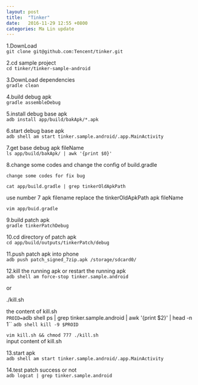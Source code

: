 ```yaml
---
layout: post
title:  "Tinker"
date:   2016-11-29 12:55 +0800
categories: Ma Lin update
---
```


1.DownLoad<br/>
`git clone git@github.com:Tencent/tinker.git`

2.cd sample project<br/>
`cd tinker/tinker-sample-android`

3.DownLoad dependencies<br/>
`gradle clean`

4.build debug apk<br/>
`gradle assembleDebug`

5.install debug base apk<br/>
`adb install app/build/bakApk/*.apk`

6.start debug base apk<br/>
`adb shell am start tinker.sample.android/.app.MainActivity`

7.get base debug apk fileName<br/>
`ls app/build/bakApk/ | awk '{print $0}'`

8.change some codes and change the config of build.gradle<br/>

`change some codes for fix bug`

`cat app/build.gradle | grep tinkerOldApkPath`

use number 7 apk filename replace the tinkerOldApkPath apk fileName<br/>

`vim app/buid.gradle`


9.build patch apk<br/>
`gradle tinkerPatchDebug`

10.cd directory of patch apk<br/>
`cd app/build/outputs/tinkerPatch/debug`

11.push patch apk into phone<br/>
`adb push patch_signed_7zip.apk /storage/sdcard0/`

12.kill the running apk or restart the running apk<br/>
`adb shell am force-stop tinker.sample.android`

or<br/>

./kill.sh<br/>

the content of kill.sh<br/>
`PROID=`adb shell ps | grep tinker.sample.android | awk '{print $2}' | head -n 1``
`adb shell kill -9 $PROID`

`vim kill.sh && chmod 777 ./kill.sh`<br/>
input content of kill.sh<br/>

13.start apk<br/>
`adb shell am start tinker.sample.android/.app.MainActivity`

14.test patch success or not<br/>
`adb logcat | grep tinker.sample.android`
